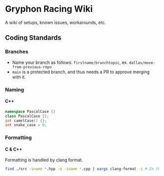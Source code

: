 # Gryphon Racing Wiki
A wiki of setups, known issues, workarounds, etc.


## Coding Standards

### Branches

- Name your branch as follows: `firstname/branchtopic`, ex. `dallas/move-from-previous-repo`
- `main` is a protected branch, and thus needs a PR to approve merging with it.


### Naming

#### C++
```C++
namespace PascalCase {}
class PascalCase {};
int camelCase() {};
int snake_case = 0;
```

### Formatting

#### C & C++

Formatting is handled by clang format.
```bash
find ./src -iname *.hpp -o -iname *.cpp | xargs clang-format -i # In the root folder of the repo.
```
